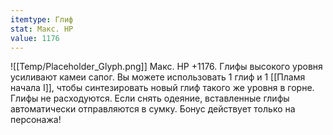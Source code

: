 ```yaml
---
itemtype: Глиф
stat: Макс. HP 
value: 1176
---
```

![[Temp/Placeholder_Glyph.png]]
Макс. HP +1176. Глифы высокого уровня усиливают камеи сапог. Вы можете использовать 1 глиф и 1 [[Пламя начала I]], чтобы синтезировать новый глиф такого же уровня в горне. Глифы не расходуются. Если снять одеяние, вставленные глифы автоматически отправляются в сумку. Бонус действует только на персонажа!
